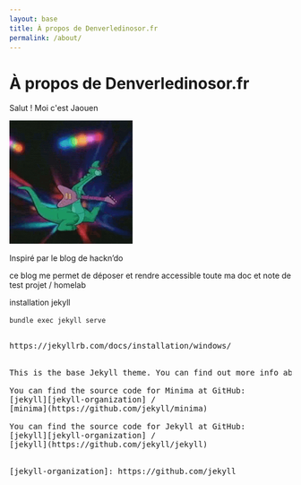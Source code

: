 ```yaml
---
layout: base
title: À propos de Denverledinosor.fr
permalink: /about/
---
```


# À propos de Denverledinosor.fr

Salut ! Moi c'est Jaouen


![yay](/assets/uploads/denver.gif)


Inspiré par le blog de hackn’do

ce blog me permet de déposer et rendre accessible toute ma doc et note de test projet / homelab



installation jekyll

`bundle exec jekyll serve`

<pre>

https://jekyllrb.com/docs/installation/windows/


This is the base Jekyll theme. You can find out more info about customizing your Jekyll theme, as well as basic Jekyll usage documentation at [jekyllrb.com](https://jekyllrb.com/)

You can find the source code for Minima at GitHub:
[jekyll][jekyll-organization] /
[minima](https://github.com/jekyll/minima)

You can find the source code for Jekyll at GitHub:
[jekyll][jekyll-organization] /
[jekyll](https://github.com/jekyll/jekyll)


[jekyll-organization]: https://github.com/jekyll
</pre>